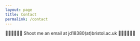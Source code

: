 ```yaml
---
layout: page
title: Contact
permalink: /contact
---
```

📧📧📧📧📧📧
Shoot me an email at jd18380(at)bristol.ac.uk
📧📧📧📧📧📧